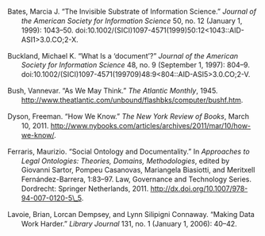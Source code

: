 <div class="csl-bib-body"
style="line-height: 1.35; padding-left: 2em; text-indent:-2em;">

<div class="csl-entry">

Bates, Marcia J. “The Invisible Substrate of Information Science.”
*Journal of the American Society for Information Science* 50, no. 12
(January 1, 1999): 1043–50.
doi:10.1002/(SICI)1097-4571(1999)50:12&lt;1043::AID-ASI1&gt;3.0.CO;2-X.

</div>

<div class="csl-entry">

Buckland, Michael K. “What Is a ‘document’?” *Journal of the American
Society for Information Science* 48, no. 9 (September 1, 1997): 804–9.
doi:10.1002/(SICI)1097-4571(199709)48:9&lt;804::AID-ASI5&gt;3.0.CO;2-V.

</div>

<div class="csl-entry">

Bush, Vannevar. “As We May Think.” *The Atlantic Monthly*, 1945.
http://www.theatlantic.com/unbound/flashbks/computer/bushf.htm.

</div>

<div class="csl-entry">

Dyson, Freeman. “How We Know.” *The New York Review of Books*, March 10,
2011. http://www.nybooks.com/articles/archives/2011/mar/10/how-we-know/.

</div>

<div class="csl-entry">

Ferraris, Maurizio. “Social Ontology and Documentality.” In *Approaches
to Legal Ontologies: Theories, Domains, Methodologies*, edited by
Giovanni Sartor, Pompeu Casanovas, Mariangela Biasiotti, and Meritxell
Fernández-Barrera, 1:83–97. Law, Governance and Technology Series.
Dordrecht: Springer Netherlands, 2011.
http://dx.doi.org/10.1007/978-94-007-0120-5\_5.

</div>

<div class="csl-entry">

Lavoie, Brian, Lorcan Dempsey, and Lynn Silipigni Connaway. “Making Data
Work Harder.” *Library Journal* 131, no. 1 (January 1, 2006): 40–42.

</div>

</div>
